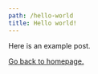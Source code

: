 ```yaml
---
path: /hello-world
title: Hello world!
---
```


Here is an example post.

<a href="/">Go back to homepage.</a>

